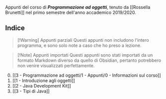 Appunti del corso di **_Programmazione ad oggetti_**, tenuto da [[Rossella Brunetti]] nel primo semestre dell'anno accademico 2019/2020.

## Indice

> [!Warning] Appunti parziali
> Questi appunti non includono l'intero programma, e sono solo note a caso che ho preso a lezione.

> [!Note] Appunti importati
> Questi appunti sono stati importati da un formato Markdown diverso da quello di Obsidian, pertanto potrebbero non venire visualizzati perfettamente.

0. [[3 - Programmazione ad oggetti/1 - Appunti/0 - Informazioni sul corso]]
1. [[1 - Introduzione agli oggetti]]
2. [[2 - Java Development Kit]]
3. [[3 - Tipi di Java]]
